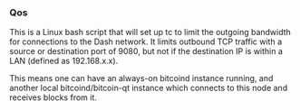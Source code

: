 ### Qos ###

This is a Linux bash script that will set up tc to limit the outgoing bandwidth for connections to the Dash network. It limits outbound TCP traffic with a source or destination port of 9080, but not if the destination IP is within a LAN (defined as 192.168.x.x).

This means one can have an always-on bitcoind instance running, and another local bitcoind/bitcoin-qt instance which connects to this node and receives blocks from it.
